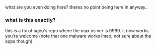 what are you even doing here? theres no point being here in anyway..
### what is this exactly?
this is a fix of sgeo's repo where the max os ver is 9999. it now works. you're welcome (note that one malware works lmao, not sure about the apps though)
